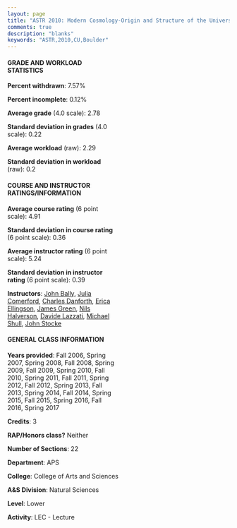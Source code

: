 ```yaml
---
layout: page
title: "ASTR 2010: Modern Cosmology-Origin and Structure of the Universe Statistics"
comments: true
description: "blanks"
keywords: "ASTR,2010,CU,Boulder"
---
```

<head>
<script src="https://ajax.googleapis.com/ajax/libs/jquery/2.1.3/jquery.min.js"></script>
<script src="https://dl.dropboxusercontent.com/s/pc42nxpaw1ea4o9/highcharts.js?dl=0"></script>
<!-- <script src="../assets/js/highcharts.js"></script> -->
<style type="text/css">@font-face {
	font-family: "Bebas Neue";
	src: url(https://www.filehosting.org/file/details/544349/BebasNeue Regular.otf) format("opentype");
	}
	h1.Bebas { 
		font-family: "Bebas Neue", Verdana, Tahoma;
	}
</style>
</head>
<body>
	<div id="container" style="float: right; width: 45%; height: 88%; margin-left: 2.5%; margin-right: 2.5%;"></div>
	<script language="JavaScript">
		$(document).ready(function() {
		var chart = {type: 'column'};
		var title = {text: 'Grade Distribution'};
		var xAxis = {categories: ['A','B','C','D','F'],crosshair: true};
		var yAxis = {min: 0,title: {text: 'Percentage'}};
		var tooltip = {headerFormat: '<center><b><span style="font-size:20px">{point.key}</span></b></center>',
		               pointFormat: '<td style="padding:0"><b>{point.y:.1f}%</b></td>',
		               footerFormat: '</table>',shared: true,useHTML: true};
		var plotOptions = {column: {pointPadding: 0.0,borderWidth: 0}};  
		var credits = {enabled: false};var series= [{name: 'Percent',data: [27.38,38.1,25.61,5.55,3.36,]}];
		var json = {};
		json.chart = chart;
		json.title = title;
		json.tooltip = tooltip;
		json.xAxis = xAxis;
		json.yAxis = yAxis;  
		json.series = series;
		json.plotOptions = plotOptions;  
		json.credits = credits;
		$('#container').highcharts(json);
	});
	</script>
</body>
			   
#### GRADE AND WORKLOAD STATISTICS

**Percent withdrawn**: 7.57%

**Percent incomplete**: 0.12%

**Average grade** (4.0 scale): 2.78

**Standard deviation in grades** (4.0 scale): 0.22

**Average workload** (raw): 2.29

**Standard deviation in workload** (raw): 0.2

#### COURSE AND INSTRUCTOR RATINGS/INFORMATION

**Average course rating** (6 point scale): 4.91

**Standard deviation in course rating** (6 point scale): 0.36

**Average instructor rating** (6 point scale): 5.24

**Standard deviation in instructor rating** (6 point scale): 0.39

**Instructors**: <a href='../../instructors/John_Bally'>John Bally</a>, <a href='../../instructors/Julia_Comerford'>Julia Comerford</a>, <a href='../../instructors/Charles_Danforth'>Charles Danforth</a>, <a href='../../instructors/Erica_Ellingson'>Erica Ellingson</a>, <a href='../../instructors/James_Green'>James Green</a>, <a href='../../instructors/Nils_Halverson'>Nils Halverson</a>, <a href='../../instructors/Davide_Lazzati'>Davide Lazzati</a>, <a href='../../instructors/Michael_Shull'>Michael Shull</a>, <a href='../../instructors/John_Stocke'>John Stocke</a>

#### GENERAL CLASS INFORMATION

**Years provided**: Fall 2006, Spring 2007, Spring 2008, Fall 2008, Spring 2009, Fall 2009, Spring 2010, Fall 2010, Spring 2011, Fall 2011, Spring 2012, Fall 2012, Spring 2013, Fall 2013, Spring 2014, Fall 2014, Spring 2015, Fall 2015, Spring 2016, Fall 2016, Spring 2017

**Credits**: 3

**RAP/Honors class?** Neither

**Number of Sections**: 22

**Department**: APS

**College**: College of Arts and Sciences

**A&S Division**: Natural Sciences

**Level**: Lower

**Activity**: LEC - Lecture
